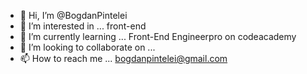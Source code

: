 - 👋 Hi, I’m @BogdanPintelei
- 👀 I’m interested in ... front-end
- 🌱 I’m currently learning ... Front-End Engineerpro on codeacademy
- 💞️ I’m looking to collaborate on ...
- 📫 How to reach me ... bogdanpintelei@gmail.com

<!---
BogdanPintelei/BogdanPintelei is a ✨ special ✨ repository because its `README.md` (this file) appears on your GitHub profile.
You can click the Preview link to take a look at your changes.
--->

